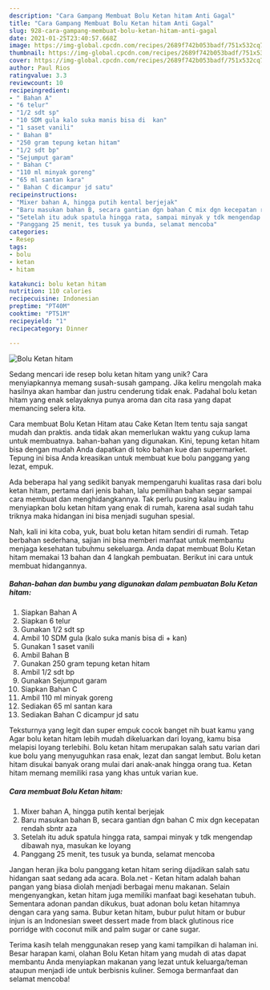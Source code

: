 ```yaml
---
description: "Cara Gampang Membuat Bolu Ketan hitam Anti Gagal"
title: "Cara Gampang Membuat Bolu Ketan hitam Anti Gagal"
slug: 928-cara-gampang-membuat-bolu-ketan-hitam-anti-gagal
date: 2021-01-25T23:40:57.668Z
image: https://img-global.cpcdn.com/recipes/2689f742b053badf/751x532cq70/bolu-ketan-hitam-foto-resep-utama.jpg
thumbnail: https://img-global.cpcdn.com/recipes/2689f742b053badf/751x532cq70/bolu-ketan-hitam-foto-resep-utama.jpg
cover: https://img-global.cpcdn.com/recipes/2689f742b053badf/751x532cq70/bolu-ketan-hitam-foto-resep-utama.jpg
author: Paul Rios
ratingvalue: 3.3
reviewcount: 10
recipeingredient:
- " Bahan A"
- "6 telur"
- "1/2 sdt sp"
- "10 SDM gula kalo suka manis bisa di  kan"
- "1 saset vanili"
- " Bahan B"
- "250 gram tepung ketan hitam"
- "1/2 sdt bp"
- "Sejumput garam"
- " Bahan C"
- "110 ml minyak goreng"
- "65 ml santan kara"
- " Bahan C dicampur jd satu"
recipeinstructions:
- "Mixer bahan A, hingga putih kental berjejak"
- "Baru masukan bahan B, secara gantian dgn bahan C mix dgn kecepatan rendah sbntr aza"
- "Setelah itu aduk spatula hingga rata, sampai minyak y tdk mengendap dibawah nya, masukan ke loyang"
- "Panggang 25 menit, tes tusuk ya bunda, selamat mencoba"
categories:
- Resep
tags:
- bolu
- ketan
- hitam

katakunci: bolu ketan hitam 
nutrition: 110 calories
recipecuisine: Indonesian
preptime: "PT40M"
cooktime: "PT51M"
recipeyield: "1"
recipecategory: Dinner

---
```



![Bolu Ketan hitam](https://img-global.cpcdn.com/recipes/2689f742b053badf/751x532cq70/bolu-ketan-hitam-foto-resep-utama.jpg)

Sedang mencari ide resep bolu ketan hitam yang unik? Cara menyiapkannya memang susah-susah gampang. Jika keliru mengolah maka hasilnya akan hambar dan justru cenderung tidak enak. Padahal bolu ketan hitam yang enak selayaknya punya aroma dan cita rasa yang dapat memancing selera kita.

Cara membuat Bolu Ketan Hitam atau Cake Ketan Item tentu saja sangat mudah dan praktis. anda tidak akan memerlukan waktu yang cukup lama untuk membuatnya. bahan-bahan yang digunakan. Kini, tepung ketan hitam bisa dengan mudah Anda dapatkan di toko bahan kue dan supermarket. Tepung ini bisa Anda kreasikan untuk membuat kue bolu panggang yang lezat, empuk.

Ada beberapa hal yang sedikit banyak mempengaruhi kualitas rasa dari bolu ketan hitam, pertama dari jenis bahan, lalu pemilihan bahan segar sampai cara membuat dan menghidangkannya. Tak perlu pusing kalau ingin menyiapkan bolu ketan hitam yang enak di rumah, karena asal sudah tahu triknya maka hidangan ini bisa menjadi suguhan spesial.


Nah, kali ini kita coba, yuk, buat bolu ketan hitam sendiri di rumah. Tetap berbahan sederhana, sajian ini bisa memberi manfaat untuk membantu menjaga kesehatan tubuhmu sekeluarga. Anda dapat membuat Bolu Ketan hitam memakai 13 bahan dan 4 langkah pembuatan. Berikut ini cara untuk membuat hidangannya.

<!--inarticleads1-->

##### Bahan-bahan dan bumbu yang digunakan dalam pembuatan Bolu Ketan hitam:

1. Siapkan  Bahan A
1. Siapkan 6 telur
1. Gunakan 1/2 sdt sp
1. Ambil 10 SDM gula (kalo suka manis bisa di + kan)
1. Gunakan 1 saset vanili
1. Ambil  Bahan B
1. Gunakan 250 gram tepung ketan hitam
1. Ambil 1/2 sdt bp
1. Gunakan Sejumput garam
1. Siapkan  Bahan C
1. Ambil 110 ml minyak goreng
1. Sediakan 65 ml santan kara
1. Sediakan  Bahan C dicampur jd satu


Teksturnya yang legit dan super empuk cocok banget nih buat kamu yang Agar bolu ketan hitam lebih mudah dikeluarkan dari loyang, kamu bisa melapisi loyang terlebihi. Bolu ketan hitam merupakan salah satu varian dari kue bolu yang menyuguhkan rasa enak, lezat dan sangat lembut. Bolu ketan hitam disukai banyak orang mulai dari anak-anak hingga orang tua. Ketan hitam memang memiliki rasa yang khas untuk varian kue. 

<!--inarticleads2-->

##### Cara membuat Bolu Ketan hitam:

1. Mixer bahan A, hingga putih kental berjejak
1. Baru masukan bahan B, secara gantian dgn bahan C mix dgn kecepatan rendah sbntr aza
1. Setelah itu aduk spatula hingga rata, sampai minyak y tdk mengendap dibawah nya, masukan ke loyang
1. Panggang 25 menit, tes tusuk ya bunda, selamat mencoba


Jangan heran jika bolu panggang ketan hitam sering dijadikan salah satu hidangan saat sedang ada acara. Bola.net - Ketan hitam adalah bahan pangan yang biasa diolah menjadi berbagai menu makanan. Selain mengenyangkan, ketan hitam juga memiliki manfaat bagi kesehatan tubuh. Sementara adonan pandan dikukus, buat adonan bolu ketan hitamnya dengan cara yang sama. Bubur ketan hitam, bubur pulut hitam or bubur injun is an Indonesian sweet dessert made from black glutinous rice porridge with coconut milk and palm sugar or cane sugar. 

Terima kasih telah menggunakan resep yang kami tampilkan di halaman ini. Besar harapan kami, olahan Bolu Ketan hitam yang mudah di atas dapat membantu Anda menyiapkan makanan yang lezat untuk keluarga/teman ataupun menjadi ide untuk berbisnis kuliner. Semoga bermanfaat dan selamat mencoba!
